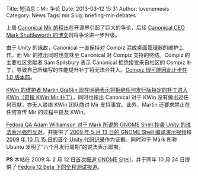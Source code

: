 Title: 短消息：Mir 争论
Date: 2013-03-12 15:31
Author: lovenemesis
Category: News
Tags: mir
Slug: briefing-mir-debates

上周 [Canonical Mir
的释出](http://linuxtoy.org/archives/ubuntu-mir-and-unity-next.html)在开源界引起了巨大的争论，后续
[Canonical CEO Mark Shuttleworth
的博文](http://www.markshuttleworth.com/archives/1235)则将争论进一步升级。

由于 Unity 的缘故，Canonical 一直保持对 Compiz
混成桌面管理器的维护工作。而 Mir 的推出同时也意味至 Canonical 对 Compiz
支持的终结。Compiz 的主要社区贡献者 Sam Spilsbury 表示 Canonical
拒绝接受来自社区的 Compiz
补丁，导致自己所编写的性能提升补丁将无法合并入。[Compiz 很可能因此止步在
1.0
版本前](http://www.phoronix.com/scan.php?page=news_item&px=MTMyMTc)。

[KWin 的维护者 Martin Gräßlin 现在明确表示将拒绝任何发行版特定的补丁进入
KWin（意指 KWin Mir
补丁）](http://www.phoronix.com/scan.php?page=news_item&px=MTMyMjM)，同时也指出
Canonical 对于 KWin 没有做出过任何贡献，亦无人联络 KWin 团队商讨 Mir
支持事宜。此外，Martin 还要求禁止在任何宣传 Mir 的过程中提及 KWin。

[Fedora QA Adam Williamson 对于 Mark 所说的 GNOME Shell 抄袭 Unity
的说法表示强烈反对](http://www.phoronix.com/scan.php?page=news_item&px=MTMyNDc)，并提供了
[2009 年 5 月 13 日的 GNOME Shell
编译演示视频](https://www.youtube.com/watch?v=ug-ie1sJHuE)和 [2009 年 10
月 15 日的首个 Unity
代码记录](http://bazaar.launchpad.net/~unity-team/unity/trunk/revision/1)作为证据。同时对于
Mark 所称 Ubuntu 发明了“六个月发行周期”的说法表示鄙夷。

**PS** 本站在 2009 年 2 月 12 日[首次报道 GNOME
Shell](http://linuxtoy.org/archives/gnome-shell.html)，并于同年 10 月 24
日提供了 [Fedora 12 Beta
下的全程测试报道](http://linuxtoy.org/archives/fedora-12-beta-gnome-shell-preview.html)。
